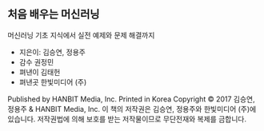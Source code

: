 ## 처음 배우는 머신러닝
머신러닝 기초 지식에서 실전 예제와 문제 해결까지

* 지은이: 김승연, 정용주
* 감수 권정민
* 펴낸이 김태헌
* 펴낸곳 한빛미디어 (주)

Published by HANBIT Media, Inc. Printed in Korea Copyright © 2017 김승연, 정용주 & HANBIT Media, Inc. 이 책의 저작권은 김승연, 정용주와 한빛미디어 (주)에 있습니다. 저작권법에 의해 보호를 받는 저작물이므로 무단전재와 복제를 금합니다.

